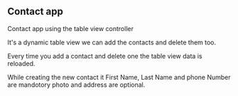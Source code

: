 ## Contact app 
Contact app using the table view controller

It's a dynamic table view we can add the contacts and delete them too.

Every time you add a contact and delete one the table view data is reloaded.

While creating the new contact it First Name, Last Name and phone Number are mandotory photo and address are optional. 
